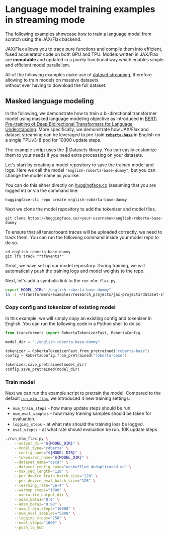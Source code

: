 <!---
Copyright 2021 The HuggingFace Team. All rights reserved.

Licensed under the Apache License, Version 2.0 (the "License");
you may not use this file except in compliance with the License.
You may obtain a copy of the License at

    http://www.apache.org/licenses/LICENSE-2.0

Unless required by applicable law or agreed to in writing, software
distributed under the License is distributed on an "AS IS" BASIS,
WITHOUT WARRANTIES OR CONDITIONS OF ANY KIND, either express or implied.
See the License for the specific language governing permissions and
limitations under the License.
-->

# Language model training examples in streaming mode

The following examples showcase how to train a language model from scratch 
using the JAX/Flax backend.

JAX/Flax allows you to trace pure functions and compile them into efficient, fused accelerator code on both GPU and TPU.
Models written in JAX/Flax are **immutable** and updated in a purely functional
way which enables simple and efficient model parallelism.

All of the following examples make use of [dataset streaming](https://huggingface.co/docs/datasets/master/dataset_streaming.html), therefore allowing to train models on massive datasets\
without ever having to download the full dataset.

## Masked language modeling

In the following, we demonstrate how to train a bi-directional transformer model 
using masked language modeling objective as introduced in [BERT: Pre-training of Deep Bidirectional Transformers for Language Understanding](https://arxiv.org/abs/1810.04805).
More specifically, we demonstrate how JAX/Flax and dataset streaming can be leveraged 
to pre-train [**`roberta-base`**](https://huggingface.co/roberta-base)
in English on a single TPUv3-8 pod for 10000 update steps.

The example script uses the 🤗 Datasets library. You can easily customize them to your needs if you need extra processing on your datasets.

Let's start by creating a model repository to save the trained model and logs.
Here we call the model `"english-roberta-base-dummy"`, but you can change the model name as you like.

You can do this either directly on [huggingface.co](https://huggingface.co/new) (assuming that
you are logged in) or via the command line:

```
huggingface-cli repo create english-roberta-base-dummy
```

Next we clone the model repository to add the tokenizer and model files.

```
git clone https://huggingface.co/<your-username>/english-roberta-base-dummy
```

To ensure that all tensorboard traces will be uploaded correctly, we need to 
track them. You can run the following command inside your model repo to do so.

```
cd english-roberta-base-dummy
git lfs track "*tfevents*"
```

Great, we have set up our model repository. During training, we will automatically
push the training logs and model weights to the repo.

Next, let's add a symbolic link to the `run_mlm_flax.py`.

```bash
export MODEL_DIR="./english-roberta-base-dummy"
ln -s ~/transformers/examples/research_projects/jax-projects/dataset-streaming/run_mlm_flax_stream.py ./
```

### Copy config and tokenizer of existing model

In this example, we will simply copy an existing config and tokenizer in English.
You can run the following code in a Python shell to do so.

```python
from transformers import RobertaTokenizerFast, RobertaConfig

model_dir = "./english-roberta-base-dummy"

tokenizer = RobertaTokenizerFast.from_pretrained("roberta-base")
config = RobertaConfig.from_pretrained("roberta-base")

tokenizer.save_pretrained(model_dir)
config.save_pretrained(model_dir)
```

### Train model

Next we can run the example script to pretrain the model.
Compared to the default [`run_mlm_flax`](https://github.com/huggingface/transformers/blob/master/examples/flax/language-modeling/run_mlm_flax.py), we introduced 4 new training settings:
- `num_train_steps` - how many update steps should be run.
- `num_eval_samples` - how many training samples should be taken for evaluation.
- `logging_steps` - at what rate should the training loss be logged.
- `eval_stepts` - at what rate should evaluation be run.
10K update steps 

```bash
./run_mlm_flax.py \
    --output_dir="${MODEL_DIR}" \
    --model_type="roberta" \
    --config_name="${MODEL_DIR}" \
    --tokenizer_name="${MODEL_DIR}" \
    --dataset_name="oscar" \
    --dataset_config_name="unshuffled_deduplicated_en" \
    --max_seq_length="128" \
    --per_device_train_batch_size="128" \
    --per_device_eval_batch_size="128" \
    --learning_rate="3e-4" \
    --warmup_steps="1000" \
    --overwrite_output_dir \
    --adam_beta1="0.9" \
    --adam_beta2="0.98" \
    --num_train_steps="10000" \
    --num_eval_samples="5000" \
    --logging_steps="250" \
    --eval_steps="1000" \
    --push_to_hub
```
